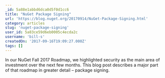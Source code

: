 ```yaml
---
_id: 5a88e1abbd6dca0d5f0d1cc6
title: "NuGet Package Signing"
url: 'https://blog.nuget.org/20170914/NuGet-Package-Signing.html'
category: articles
slug: 'nuget-package-signing'
user_id: 5a83ce59d6eb0005c4ecda2c
username: 'bill-s'
createdOn: '2017-09-16T19:09:27.000Z'
tags: []
---
```


In our NuGet Fall 2017 Roadmap, we highlighted security as the main area of investment over the next few months. This blog post describes a major part of that roadmap in greater detail – package signing.
